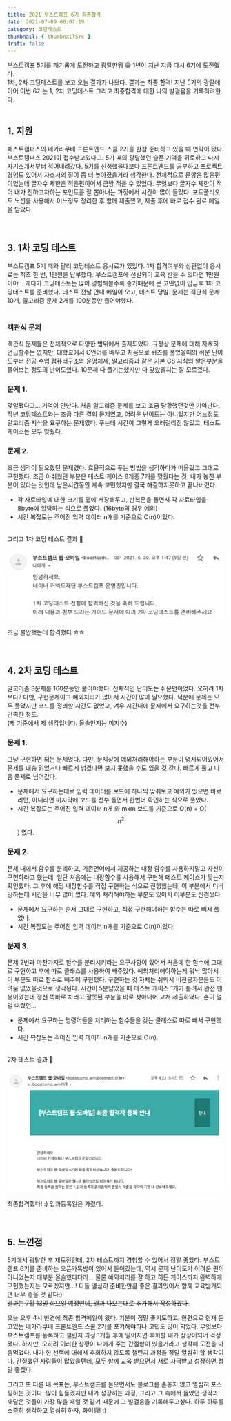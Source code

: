 ```yaml
---
title: 2021 부스트캠프 6기 최종합격
date: 2021-07-09 00:07:19
category: 코딩테스트
thumbnail: { thumbnailSrc }
draft: false
---
```


부스트캠프 5기를 패기롭게 도전하고 광탈한뒤 😅 1년이 지난 지금 다시 6기에 도전했다.  
1차, 2차 코딩테스트를 보고 오늘 결과가 나왔다. 결과는 최종 합격!
지난 5기의 광탈에 이어 이번 6기는 1, 2차 코딩테스트 그리고 최종합격에 대한 나의 발걸음을 기록하려한다.
<br/>
<br/>

## 1. 지원

패스트캠퍼스의 네카라쿠배 프론트엔드 스쿨 2기를 한참 준비하고 있을 때 연락이 왔다. 부스트캠퍼스 2021이 접수받고있다고. 5기 때의 광탈했던 슬픈 기억을 뒤로하고 다시 자기소개서부터 적어내려갔다. 5기를 신청했을때보다 프론트엔드를 공부하고 프로젝트 경험도 있어서 자소서의 질이 좀 더 높아졌을거라 생각한다. 전체적으로 문항은 많은편이었는데 글자수 제한은 적은편이어서 금방 적을 수 있었다. 무엇보다 글자수 제한이 적어 내가 전하고자하는 포인트를 잘 뽑아내는 과정에서 시간이 많이 들었다. 포트폴리오도 노션을 사용해서 어느정도 정리한 후 함께 제출했고, 제출 후에 바로 접수 완료 메일을 받았다.
<br/>
<br/>
<br/>

## 3. 1차 코딩 테스트

부스트캠프 5기 때와 달리 코딩테스트 응시료가 있었다. 1차 합격여부와 상관없이 응시료는 최초 한 번, 1만원을 납부했다. 부스트캠프에 선발되어 교육 받을 수 있다면 1만원이야... 게다가 코딩테스트는 많이 경험해볼수록 좋기때문에 큰 고민없이 입금후 1차 코딩테스트를 준비했다. 테스트 전날 안내 메일이 오고, 테스트 당일. 문제는 객관식 문제 10개, 알고리즘 문제 2개를 100분동안 풀어야했다.
<br/>
<br/>

### 객관식 문제

객관식 문제들은 전체적으로 다양한 범위에서 출제되었다. 규정상 문제에 대해 자세히 언급할수는 없지만, 대학교에서 C언어를 배우고 처음으로 퀴즈를 풀었을때의 쉬운 난이도부터 전공 수업 컴퓨터구조와 운영체제, 알고리즘과 같은 기본 CS 지식의 얕은부분을 물어보는 정도의 난이도였다. 10문제 다 풀기는했지만 다 맞았을지는 잘 모르겠다.

### 문제 1.

몇일됐다고... 기억이 안난다. 처음 알고리즘 문제를 보고 조금 당황했던것만 기억난다. 작년 코딩테스트와는 조금 다른 결의 문제였고, 어려운 난이도는 아니었지만 어느정도 알고리즘 지식을 요구하는 문제였다. 푸는데 시간이 그렇게 오래걸리진 않았고, 테스트 케이스는 모두 맞췄다.

### 문제 2.

조금 생각이 필요했던 문제였다. 효율적으로 푸는 방법을 생각하다가 떠올랐고 그대로 구현했다. 조금 아쉬웠던 부분은 테스트 케이스 8개중 7개를 맞췄다는 것. 내가 놓친 부분이 있다는 것인데 남은시간동안 계속 고민했지만 결국 해결하지못하고 끝나버렸다.

- 각 자료타입에 대한 크기를 맵에 저장해두고, 반복문을 돌면서 각 자료타입을 8byte에 할당하는 식으로 풀었다. (16byte의 경우 예외)
- 시간 복잡도는 주어진 입력 데이터 n개를 기준으로 O(n)이었다.
  <br/>
  <br/>

그리고 1차 코딩 테스트 결과 🍇

![1차_테스트_결과_메일](./images/2021-boostcamp/1st_test_result.png)

조금 불안했는데 합격했다 ㅎㅎ
<br/>
<br/>
<br/>

## 4. 2차 코딩 테스트

알고리즘 3문제를 160분동안 풀어야했다. 전체적인 난이도는 쉬운편이었다. 오히려 1차보다? 다만, 구현문제이고 예외처리가 많아서 시간이 많이 필요했다. 덕분에 문제는 모두 풀었지만 코드를 정리할 시간도 없었고, 겨우 시간내에 문제에서 요구하는것을 전부 만족한 정도.  
(제 기준에서 제 생각입니다. 올솔인지는 미지수)

### 문제 1.

그냥 구현하면 되는 문제였다. 다만, 문제상에 예외처리해야하는 부분이 명시되어있어서 문제를 대충 읽었거나 빠르게 넘겼다면 보지 못했을 수도 있을 것 같다. 빠르게 풀고 다음 문제로 넘어갔다.

- 문제에서 요구하는대로 입력 데이터를 보드에 하나씩 맞춰보고 예외가 있으면 바로 리턴, 아니라면 마지막에 보드를 전부 돌면서 한번더 확인하는 식으로 풀었다.
- 시간 복잡도는 주어진 입력 데이터 n개 와 mxm 보드를 기준으로 O(n) + O($$n^2$$) 였다.

### 문제 2.

문제 내에서 함수를 분리하고, 기존언어에서 제공하는 내장 함수를 사용하지말고 자신이 구현하라고 했는데, 일단 처음에는 내장함수를 사용해서 구현해 테스트 케이스가 맞는지 확인했다. 그 후에 해당 내장함수를 직접 구현하는 식으로 진행했는데, 이 부분에서 디버깅하는데 시간을 너무 많이 썼다. 예외 처리해야하는 부분도 있어서 이부분도 신경썼다.

- 문제에서 요구하는 순서 그대로 구현하고, 직접 구현해야하는 함수는 따로 빼서 풀었다.
- 시간 복잡도는 주어진 입력 데이터 n개를 기준으로 O(n)이었다.

### 문제 3.

문제 2번과 마찬가지로 함수를 분리시키라는 요구사항이 있어서 처음에 한 함수에 그대로 구현하고 후에 따로 클래스를 사용하여 빼주었다. 예외처리해야하는게 워낙 많아서 이 부분도 따로 함수로 빼주어 구현했다. 구현하는 것 자체는 쉬워서 비전공자분들도 어려움 없었을것으로 생각된다. 시간이 5분남았을 때 테스트 케이스 1개가 틀려서 완전 맨붕이었는데 정신 똑바로 차리고 잘못된 부분을 바로 찾아내어 고쳐 제출하였다. 손이 덜덜 떠렸던...

- 문제에서 요구하는 명령어들을 처리하는 함수들을 갖는 클래스로 따로 빼서 구현했다.
- 시간 복잡도는 주어진 입력 데이터 n개를 기준으로 O(n).
  <br/>
  <br/>

2차 테스트 결과 🍑

![2차_테스트_결과_메일](./images/2021-boostcamp/2ed_test_result.png)

최종합격했다! :) 입과등록일은 가렸다.
<br/>
<br/>
<br/>

## 5. 느낀점

5기에서 광탈한 후 재도전인데, 2차 테스트까지 경험할 수 있어서 정말 좋았다. 부스트캠프 6기를 준비하는 오픈카톡방이 있어서 들어갔는데, 역시 문제 난이도가 어려운 편이 아니었는지 대부분 올솔했다더라... 물론 예외처리를 잘 하고 히든 케이스까지 완벽하게 구현했는지는 모르겠지만...! 다들 열심히 준비한만큼 좋은 결과있어서 함께 교육받게되면 너무 좋을 것 같다:)  
~~결과는 7월 13일 화요일 예정인데, 결과 나오는대로 추가해서 작성하겠다.~~

오늘 오후 4시 반경에 최종 합격메일이 왔다. 기분이 정말 좋기도하고, 한편으로 현재 듣고있는 네카라쿠배 프론트엔드 스쿨 2기를 포기해야하나 고민도 많이 되었다. 무엇보다 부스트캠프를 등록하고 챌린지 과정 1개월 후에 떨어지면 후회할 내가 상상이되어 걱정됐다. 하지만, 오히려 이러한 상황이 나에게 주는 간절함이 있을거라고 생각해 도전을 마음먹었다. 내가 한 선택에 대해서 후회하지 않도록 챌린지 과정을 정말 열심히 할 생각이다. 간절했던 사람들이 많았을텐데, 모두 함께 교육 받으면서 서로 자극받고 성장하면 정말 좋겠다.

그리고 또 다른 내 목표는, 부스트캠프를 들으면서도 블로그를 손놓지 않고 열심히 포스팅하는 것이다. 많이 힘들겠지만 내가 성장하는 과정, 그리고 그 속에서 들었던 생각과 깨달은 것들이 가장 많을 때일 것 같기 때문에 그 발걸음을 기록해두고싶다. 하루 하루를 소중히 생각하고 열심히 하자, 화이팅! :)
